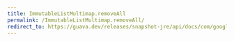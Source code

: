 ```yaml
---
title: ImmutableListMultimap.removeAll
permalink: /ImmutableListMultimap.removeAll/
redirect_to: https://guava.dev/releases/snapshot-jre/api/docs/com/google/common/collect/ImmutableListMultimap.html#removeAll-java.lang.Object-
---
```

